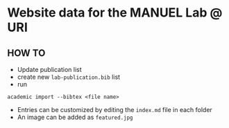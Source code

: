 # Website data for the MANUEL Lab @ URI

## HOW TO

- Update publication list
 - create new `lab-publication.bib` list
 - run
```
academic import --bibtex <file name>
```
 - Entries can be customized by editing the `index.md` file in each folder
 - An image can be added as `featured.jpg`